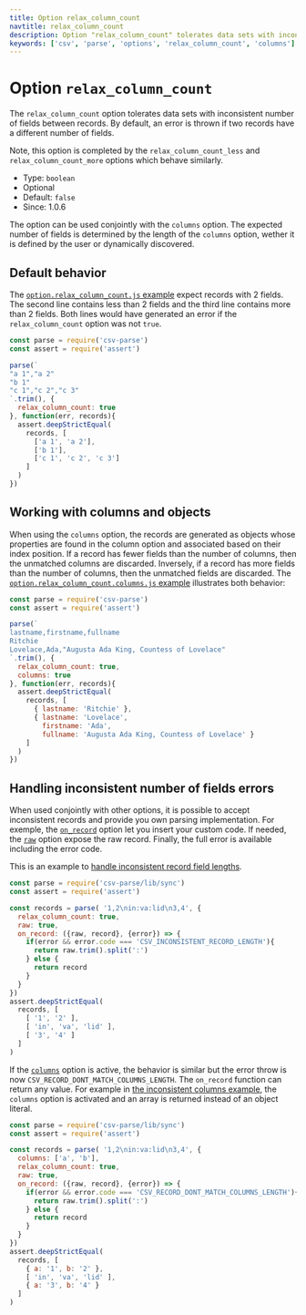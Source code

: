 ```yaml
---
title: Option relax_column_count
navtitle: relax_column_count
description: Option "relax_column_count" tolerates data sets with inconsistent number of fields.
keywords: ['csv', 'parse', 'options', 'relax_column_count', 'columns']
---
```


# Option `relax_column_count`

The `relax_column_count` option tolerates data sets with inconsistent number of fields between records. By default, an error is thrown if two records have a different number of fields.

Note, this option is completed by the `relax_column_count_less` and `relax_column_count_more` options which behave similarly.

* Type: `boolean`
* Optional
* Default: `false`
* Since: 1.0.6

The option can be used conjointly with the `columns` option. The expected number of fields is determined by the length of the `columns` option, wether it is defined by the user or dynamically discovered.

## Default behavior

The [`option.relax_column_count.js` example](https://github.com/adaltas/node-csv-parse/blob/master/samples/option.relax_column_count.js) expect records with 2 fields. The second line contains less than 2 fields and the third line contains more than 2 fields. Both lines would have generated an error if the `relax_column_count` option was not `true`.

```js
const parse = require('csv-parse')
const assert = require('assert')

parse(`
"a 1","a 2"
"b 1"
"c 1","c 2","c 3"
`.trim(), {
  relax_column_count: true
}, function(err, records){
  assert.deepStrictEqual(
    records, [
      ['a 1', 'a 2'],
      ['b 1'],
      ['c 1', 'c 2', 'c 3']
    ]
  )
})
```

## Working with columns and objects

When using the `columns` option, the records are generated as objects whose properties are found in the column option and associated based on their index position. If a record has fewer fields than the number of columns, then the unmatched columns are discarded. Inversely, if a record has more fields than the number of columns, then the unmatched fields are discarded. The [`option.relax_column_count.columns.js` example](https://github.com/adaltas/node-csv-parse/blob/master/samples/option.relax_column_count.columns.js) illustrates both behavior:

```js
const parse = require('csv-parse')
const assert = require('assert')

parse(`
lastname,firstname,fullname
Ritchie
Lovelace,Ada,"Augusta Ada King, Countess of Lovelace"
`.trim(), {
  relax_column_count: true,
  columns: true
}, function(err, records){
  assert.deepStrictEqual(
    records, [
      { lastname: 'Ritchie' },
      { lastname: 'Lovelace',
        firstname: 'Ada',
        fullname: 'Augusta Ada King, Countess of Lovelace' }
    ]
  )
})
```

## Handling inconsistent number of fields errors

When used conjointly with other options, it is possible to accept inconsistent records and provide you own parsing implementation. For exemple, the [`on_record`](/parse/options/on_record/) option let you insert your custom code. If needed, the [`raw`](/parse/options/raw/) option expose the raw record. Finally, the full error is available including the error code.

This is an example to [handle inconsistent record field lengths](https://github.com/adaltas/node-csv-parse/blob/master/samples/option.relax_column_count.record_inconsistent_length.js).

```js
const parse = require('csv-parse/lib/sync')
const assert = require('assert')

const records = parse( '1,2\nin:va:lid\n3,4', {
  relax_column_count: true,
  raw: true,
  on_record: ({raw, record}, {error}) => {
    if(error && error.code === 'CSV_INCONSISTENT_RECORD_LENGTH'){
      return raw.trim().split(':')
    } else {
      return record
    }
  }
})
assert.deepStrictEqual(
  records, [
    [ '1', '2' ],
    [ 'in', 'va', 'lid' ],
    [ '3', '4' ]
  ]
)
```

If the [`columns`](/parse/options/on_record/) option is active, the behavior is similar but the error throw is now `CSV_RECORD_DONT_MATCH_COLUMNS_LENGTH`. The `on_record` function can return any value. For example in [the inconsistent columns example](https://github.com/adaltas/node-csv-parse/blob/master/samples/option.relax_column_count.record_inconsistent_columns.js), the `columns` option is activated and an array is returned instead of an object literal.

```js
const parse = require('csv-parse/lib/sync')
const assert = require('assert')

const records = parse( '1,2\nin:va:lid\n3,4', {
  columns: ['a', 'b'],
  relax_column_count: true,
  raw: true,
  on_record: ({raw, record}, {error}) => {
    if(error && error.code === 'CSV_RECORD_DONT_MATCH_COLUMNS_LENGTH'){
      return raw.trim().split(':')
    } else {
      return record
    }
  }
})
assert.deepStrictEqual(
  records, [
    { a: '1', b: '2' },
    [ 'in', 'va', 'lid' ],
    { a: '3', b: '4' }
  ]
)
```
